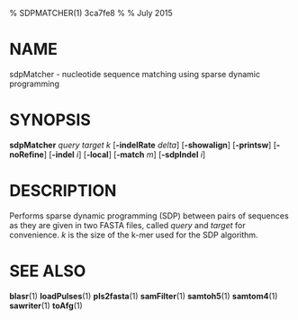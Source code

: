 % SDPMATCHER(1) 3ca7fe8
%
%  July 2015

# NAME

sdpMatcher - nucleotide sequence matching using sparse dynamic programming

# SYNOPSIS
**sdpMatcher** *query* *target* *k* [**-indelRate** *delta*]
	[**-showalign**] [**-printsw**] [**-noRefine**] [**-indel** *i*]
	[**-local**] [**-match** *m*] [**-sdpIndel** *i*]
	
# DESCRIPTION
	
Performs sparse dynamic programming (SDP) between pairs of sequences as they 
are given in two FASTA files, called *query* and *target* for
convenience. *k* is the size of the k-mer used for the SDP algorithm.

# SEE ALSO

**blasr**(1)
**loadPulses**(1)
**pls2fasta**(1)
**samFilter**(1)
**samtoh5**(1)
**samtom4**(1)
**sawriter**(1)
**toAfg**(1)
